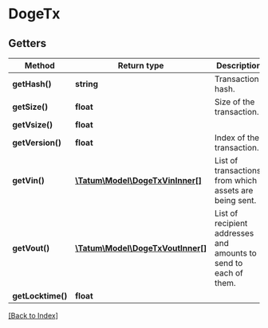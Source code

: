 # DogeTx

## Getters

Method | Return type | Description | Notes
------------ | ------------- | ------------- | -------------
**getHash()** | **string** | Transaction hash. | [optional]
**getSize()** | **float** | Size of the transaction. | [optional]
**getVsize()** | **float** |  | [optional]
**getVersion()** | **float** | Index of the transaction. | [optional]
**getVin()** | [**\Tatum\Model\DogeTxVinInner[]**](DogeTxVinInner.md) | List of transactions, from which assets are being sent. | [optional]
**getVout()** | [**\Tatum\Model\DogeTxVoutInner[]**](DogeTxVoutInner.md) | List of recipient addresses and amounts to send to each of them. | [optional]
**getLocktime()** | **float** |  | [optional]

[[Back to Index]](../index.md)
